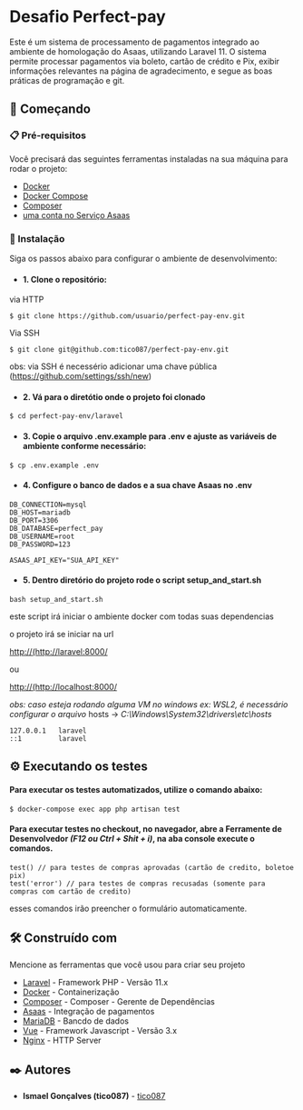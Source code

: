 # Desafio Perfect-pay

Este é um sistema de processamento de pagamentos integrado ao ambiente de homologação do Asaas, utilizando Laravel 11. O sistema permite processar pagamentos via boleto, cartão de crédito e Pix, exibir informações relevantes na página de agradecimento, e segue as boas práticas de programação e git.

## 🚀 Começando

### 📋 Pré-requisitos

Você precisará das seguintes ferramentas instaladas na sua máquina para rodar o projeto:

* [Docker](https://www.docker.com/)
* [Docker Compose](https://docs.docker.com/compose/install/)
* [Composer](https://getcomposer.org/)
* [uma conta no Serviço Asaas](https://sandbox.asaas.com/)

### 🔧 Instalação

Siga os passos abaixo para configurar o ambiente de desenvolvimento:

* #### 1. Clone o repositório:
via HTTP 
```
$ git clone https://github.com/usuario/perfect-pay-env.git
```

Via SSH 
```
$ git clone git@github.com:tico087/perfect-pay-env.git
```
obs: via SSH é necessério adicionar uma chave pública (https://github.com/settings/ssh/new)

* #### 2. Vá para o diretótio onde o projeto foi clonado

```
$ cd perfect-pay-env/laravel
```
* #### 3. Copie o arquivo .env.example para .env e ajuste as variáveis de ambiente conforme necessário:

```
$ cp .env.example .env
```

* #### 4. Configure o banco de dados e a sua chave Asaas no .env 

```
DB_CONNECTION=mysql
DB_HOST=mariadb
DB_PORT=3306
DB_DATABASE=perfect_pay
DB_USERNAME=root
DB_PASSWORD=123

ASAAS_API_KEY="SUA_API_KEY"
```

* #### 5. Dentro diretório do projeto rode o script setup_and_start.sh

```
bash setup_and_start.sh
```

este script irá iniciar o ambiente docker com todas suas dependencias 

o projeto irá se iniciar na url 

[http://(http://laravel:8000/](http://laravel:8000/)

ou 

[http://(http://localhost:8000/](http://localhost:8000/)

*obs: caso esteja rodando alguma VM no windows ex: WSL2, é necessário configurar o arquivo* hosts -> *C:\Windows\System32\drivers\etc\hosts* 

```
127.0.0.1   laravel
::1 	    laravel

```

## ⚙️ Executando os testes

#### Para executar os testes automatizados, utilize o comando abaixo:

```
$ docker-compose exec app php artisan test
```

#### Para executar testes no checkout, no navegador, abre a Ferramente de Desenvolvedor *(F12 ou  Ctrl + Shit + i)*, na aba console execute o comandos.

```
test() // para testes de compras aprovadas (cartão de credito, boletoe pix)
test('error') // para testes de compras recusadas (somente para compras com cartão de credito)    
```

esses comandos irão preencher o formulário automaticamente.

## 🛠️ Construído com

Mencione as ferramentas que você usou para criar seu projeto

* [Laravel](https://laravel.com/) - Framework PHP - Versão 11.x
* [Docker](https://www.docker.com/) - Containerização
* [Composer](https://getcomposer.org//) - Composer - Gerente de Dependências
* [Asaas](https://sandbox.asaas.com/) - Integração de pagamentos
* [MariaDB](https://mariadb.org/) - Bancdo de dados
* [Vue](https://vuejs.org/) - Framework Javascript - Versão 3.x
* [Nginx](https://nginx.org/en/) - HTTP Server


## ✒️ Autores

* **Ismael Gonçalves (tico087)** - [tico087](https://github.com/tico087)

